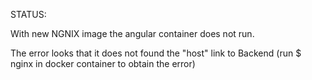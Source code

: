 STATUS:

With new NGNIX image the angular container does not run. 
  
The error looks that it does not found the "host" link to Backend 
(run $ nginx in docker container to obtain the error)

